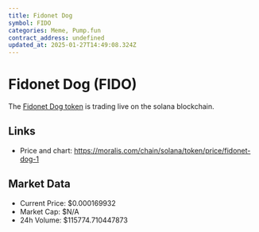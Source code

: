 ```yaml
---
title: Fidonet Dog
symbol: FIDO
categories: Meme, Pump.fun
contract_address: undefined
updated_at: 2025-01-27T14:49:08.324Z
---
```


# Fidonet Dog (FIDO)
The [Fidonet Dog token](https://moralis.com/chain/solana/token/price/fidonet-dog-1) is trading live on the solana blockchain.

## Links
- Price and chart: https://moralis.com/chain/solana/token/price/fidonet-dog-1

## Market Data
- Current Price: $0.000169932
- Market Cap: $N/A
- 24h Volume: $115774.710447873

